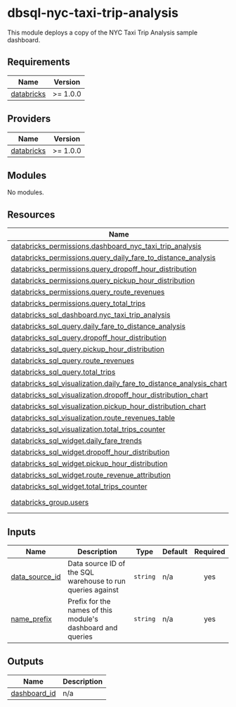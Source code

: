 # dbsql-nyc-taxi-trip-analysis

This module deploys a copy of the NYC Taxi Trip Analysis sample dashboard.


<!-- BEGIN_TF_DOCS -->
## Requirements

| Name | Version |
|------|---------|
| <a name="requirement_databricks"></a> [databricks](#requirement\_databricks) | >= 1.0.0 |

## Providers

| Name | Version |
|------|---------|
| <a name="provider_databricks"></a> [databricks](#provider\_databricks) | >= 1.0.0 |

## Modules

No modules.

## Resources

| Name | Type |
|------|------|
| [databricks_permissions.dashboard_nyc_taxi_trip_analysis](https://registry.terraform.io/providers/databricks/databricks/latest/docs/resources/permissions) | resource |
| [databricks_permissions.query_daily_fare_to_distance_analysis](https://registry.terraform.io/providers/databricks/databricks/latest/docs/resources/permissions) | resource |
| [databricks_permissions.query_dropoff_hour_distribution](https://registry.terraform.io/providers/databricks/databricks/latest/docs/resources/permissions) | resource |
| [databricks_permissions.query_pickup_hour_distribution](https://registry.terraform.io/providers/databricks/databricks/latest/docs/resources/permissions) | resource |
| [databricks_permissions.query_route_revenues](https://registry.terraform.io/providers/databricks/databricks/latest/docs/resources/permissions) | resource |
| [databricks_permissions.query_total_trips](https://registry.terraform.io/providers/databricks/databricks/latest/docs/resources/permissions) | resource |
| [databricks_sql_dashboard.nyc_taxi_trip_analysis](https://registry.terraform.io/providers/databricks/databricks/latest/docs/resources/sql_dashboard) | resource |
| [databricks_sql_query.daily_fare_to_distance_analysis](https://registry.terraform.io/providers/databricks/databricks/latest/docs/resources/sql_query) | resource |
| [databricks_sql_query.dropoff_hour_distribution](https://registry.terraform.io/providers/databricks/databricks/latest/docs/resources/sql_query) | resource |
| [databricks_sql_query.pickup_hour_distribution](https://registry.terraform.io/providers/databricks/databricks/latest/docs/resources/sql_query) | resource |
| [databricks_sql_query.route_revenues](https://registry.terraform.io/providers/databricks/databricks/latest/docs/resources/sql_query) | resource |
| [databricks_sql_query.total_trips](https://registry.terraform.io/providers/databricks/databricks/latest/docs/resources/sql_query) | resource |
| [databricks_sql_visualization.daily_fare_to_distance_analysis_chart](https://registry.terraform.io/providers/databricks/databricks/latest/docs/resources/sql_visualization) | resource |
| [databricks_sql_visualization.dropoff_hour_distribution_chart](https://registry.terraform.io/providers/databricks/databricks/latest/docs/resources/sql_visualization) | resource |
| [databricks_sql_visualization.pickup_hour_distribution_chart](https://registry.terraform.io/providers/databricks/databricks/latest/docs/resources/sql_visualization) | resource |
| [databricks_sql_visualization.route_revenues_table](https://registry.terraform.io/providers/databricks/databricks/latest/docs/resources/sql_visualization) | resource |
| [databricks_sql_visualization.total_trips_counter](https://registry.terraform.io/providers/databricks/databricks/latest/docs/resources/sql_visualization) | resource |
| [databricks_sql_widget.daily_fare_trends](https://registry.terraform.io/providers/databricks/databricks/latest/docs/resources/sql_widget) | resource |
| [databricks_sql_widget.dropoff_hour_distribution](https://registry.terraform.io/providers/databricks/databricks/latest/docs/resources/sql_widget) | resource |
| [databricks_sql_widget.pickup_hour_distribution](https://registry.terraform.io/providers/databricks/databricks/latest/docs/resources/sql_widget) | resource |
| [databricks_sql_widget.route_revenue_attribution](https://registry.terraform.io/providers/databricks/databricks/latest/docs/resources/sql_widget) | resource |
| [databricks_sql_widget.total_trips_counter](https://registry.terraform.io/providers/databricks/databricks/latest/docs/resources/sql_widget) | resource |
| [databricks_group.users](https://registry.terraform.io/providers/databricks/databricks/latest/docs/data-sources/group) | data source |

## Inputs

| Name | Description | Type | Default | Required |
|------|-------------|------|---------|:--------:|
| <a name="input_data_source_id"></a> [data\_source\_id](#input\_data\_source\_id) | Data source ID of the SQL warehouse to run queries against | `string` | n/a | yes |
| <a name="input_name_prefix"></a> [name\_prefix](#input\_name\_prefix) | Prefix for the names of this module's dashboard and queries | `string` | n/a | yes |

## Outputs

| Name | Description |
|------|-------------|
| <a name="output_dashboard_id"></a> [dashboard\_id](#output\_dashboard\_id) | n/a |
<!-- END_TF_DOCS -->
